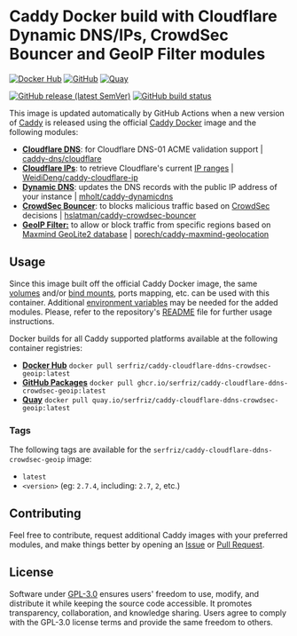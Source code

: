 # Caddy Docker build with Cloudflare Dynamic DNS/IPs, CrowdSec Bouncer and GeoIP Filter modules

[![Docker Hub](https://img.shields.io/badge/Docker%20Hub%20-%20serfriz%2Fcaddy--cloudflare--ddns--crowdsec--geoip%20-%20%230db7ed?style=flat&logo=docker)](https://hub.docker.com/r/serfriz/caddy-cloudflare-ddns-crowdsec-geoip)
[![GitHub](https://img.shields.io/badge/GitHub%20-%20serfriz%2Fcaddy--cloudflare--ddns--crowdsec--geoip%20-%20%23333?style=flat&logo=github)](https://ghcr.io/serfriz/caddy-cloudflare-ddns-crowdsec-geoip)
[![Quay](https://img.shields.io/badge/Quay%20-%20serfriz%2Fcaddy--cloudflare--ddns--crowdsec--geoip%20-%20%23CC0000?style=flat&logo=redhat)](https://quay.io/serfriz/caddy-cloudflare-ddns-crowdsec-geoip)

[![GitHub release (latest SemVer)](https://img.shields.io/github/v/release/serfriz/caddy-custom-builds?label=Release)](https://github.com/serfriz/caddy-custom-builds/releases)
[![GitHub build status](https://img.shields.io/github/actions/workflow/status/serfriz/caddy-custom-builds/build.caddy-cloudflare-ddns-crowdsec-geoip.yml?label=Build)](https://github.com/serfriz/caddy-custom-builds/actions/workflows/build.caddy-cloudflare-ddns-crowdsec-geoip.yml)

This image is updated automatically by GitHub Actions when a new version of [Caddy](https://github.com/caddyserver/caddy) is released using the official [Caddy Docker](https://hub.docker.com/_/caddy) image and the following modules:
- [**Cloudflare DNS**](https://github.com/serfriz/caddy-custom-builds?tab=readme-ov-file#dns-modules): for Cloudflare DNS-01 ACME validation support | [caddy-dns/cloudflare](https://github.com/caddy-dns/cloudflare)
- [**Cloudflare IPs**](https://github.com/serfriz/caddy-custom-builds?tab=readme-ov-file#cloudflare-ips): to retrieve Cloudflare's current [IP ranges](https://www.cloudflare.com/ips/) | [WeidiDeng/caddy-cloudflare-ip](https://github.com/WeidiDeng/caddy-cloudflare-ip)
- [**Dynamic DNS**](https://github.com/serfriz/caddy-custom-builds?tab=readme-ov-file#dynamic-dns): updates the DNS records with the public IP address of your instance | [mholt/caddy-dynamicdns](https://caddyserver.com/docs/modules/dynamic_dns)
- [**CrowdSec Bouncer**](https://github.com/serfriz/caddy-custom-builds?tab=readme-ov-file#crowdsec-bouncer): to blocks malicious traffic based on [CrowdSec](https://www.crowdsec.net/) decisions | [hslatman/caddy-crowdsec-bouncer](https://github.com/hslatman/caddy-crowdsec-bouncer)
- [**GeoIP Filter:**](https://github.com/serfriz/caddy-custom-builds?tab=readme-ov-file#geoip-filter) to allow or block traffic from specific regions based on [Maxmind GeoLite2 database](https://dev.maxmind.com/geoip/geolite2-free-geolocation-data) | [porech/caddy-maxmind-geolocation](https://github.com/porech/caddy-maxmind-geolocation)

## Usage

Since this image built off the official Caddy Docker image, the same [volumes](https://docs.docker.com/storage/volumes/) and/or [bind mounts](https://docs.docker.com/storage/bind-mounts/), ports mapping, etc. can be used with this container. Additional [environment variables](https://caddyserver.com/docs/caddyfile/concepts#environment-variables) may be needed for the added modules. Please, refer to the repository's [README](https://github.com/serfriz/caddy-custom-builds?tab=readme-ov-file#container-creation) file for further usage instructions.

Docker builds for all Caddy supported platforms available at the following container registries:
- [**Docker Hub**](https://hub.docker.com/r/serfriz/caddy-cloudflare-ddns-crowdsec-geoip) `docker pull serfriz/caddy-cloudflare-ddns-crowdsec-geoip:latest`
- [**GitHub Packages**](https://ghcr.io/serfriz/caddy-cloudflare-ddns-crowdsec-geoip) `docker pull ghcr.io/serfriz/caddy-cloudflare-ddns-crowdsec-geoip:latest`
- [**Quay**](https://quay.io/serfriz/caddy-cloudflare-ddns-crowdsec-geoip) `docker pull quay.io/serfriz/caddy-cloudflare-ddns-crowdsec-geoip:latest`

### Tags

The following tags are available for the `serfriz/caddy-cloudflare-ddns-crowdsec-geoip` image:

- `latest`
- `<version>` (eg: `2.7.4`, including: `2.7`, `2`, etc.)

## Contributing

Feel free to contribute, request additional Caddy images with your preferred modules, and make things better by opening an [Issue](https://github.com/serfriz/caddy-custom-builds/issues) or [Pull Request](https://github.com/serfriz/caddy-custom-builds/pulls).

## License

Software under [GPL-3.0](https://github.com/serfriz/caddy-custom-builds/blob/main/LICENSE) ensures users' freedom to use, modify, and distribute it while keeping the source code accessible. It promotes transparency, collaboration, and knowledge sharing. Users agree to comply with the GPL-3.0 license terms and provide the same freedom to others.